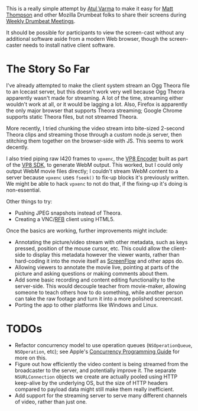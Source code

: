 This is a really simple attempt by [Atul Varma] to make it easy for [Matt Thompson] and other Mozilla Drumbeat folks to share their screens during [Weekly Drumbeat Meetings].

It should be possible for participants to view the screen-cast without any additional software aside from a modern Web browser, though the screen-caster needs to install native client software.

# The Story So Far

I've already attempted to make the client system stream an Ogg Theora file to an Icecast server, but this doesn't work very well because Ogg Theora apparently wasn't made for streaming. A lot of the time, streaming either wouldn't work at all, or it would be lagging a lot. Also, Firefox is apparently the only major browser that supports Theora streaming; Google Chrome supports static Theora files, but not streamed Theora.

More recently, I tried chunking the video stream into bite-sized 2-second Theora clips and streaming those through a custom node.js server, then stitching them together on the browser-side with JS. This seems to work decently.

I also tried piping raw I420 frames to `vpxenc`, the [VP8 Encoder] built as part of the [VP8 SDK], to generate WebM output. This worked, but I could only output WebM movie files directly; I couldn't stream WebM content to a server because `vpxenc` uses `fseek()` to fix-up blocks it's previously written. We might be able to hack `vpxenc` to not do that, if the fixing-up it's doing is non-essential.

Other things to try:

* Pushing JPEG snapshots instead of Theora.
* Creating a VNC/[RFB] client using HTML5.

Once the basics are working, further improvements might include:

* Annotating the picture/video stream with other metadata, such as keys pressed, position of the mouse cursor, etc. This could allow the client-side to display this metadata however the viewer wants, rather than hard-coding it into the movie itself as [ScreenFlow] and other apps do.
* Allowing viewers to annotate the movie live, pointing at parts of the picture and asking questions or making comments about them.
* Add some basic recording and content editing functionality to the server-side. This would decouple teacher from movie-maker, allowing someone to teach others how to do something, while another person can take the raw footage and turn it into a more polished screencast.
* Porting the app to other platforms like Windows and Linux.

# TODOs

* Refactor concurrency model to use operation queues (`NSOperationQueue`, `NSOperation`, etc); see Apple's [Concurrency Programming Guide] for more on this.
* Figure out how efficiently the video content is being streamed from the broadcaster to the server, and potentially improve it. The separate `NSURLConnection` objects we create are actually pooled using HTTP keep-alive by the underlying OS, but the size of HTTP headers compared to payload data might still make them really inefficient.
* Add support for the streaming server to serve many different channels of video, rather than just one.

[Rainbow]: https://github.com/mozilla/rainbow
[ScreenFlow]: http://www.telestream.net/screen-flow/overview.htm
[VP8 Encoder]: http://www.webmproject.org/tools/encoder-parameters/
[VP8 SDK]: http://www.webmproject.org/tools/vp8-sdk/
[RFB]: http://en.wikipedia.org/wiki/RFB_protocol
[Atul Varma]: http://www.toolness.com/
[Matt Thompson]: http://twitter.com/#!/openmatt
[Weekly Drumbeat Meetings]: https://wiki.mozilla.org/Drumbeat/WeeklyUpdates
[Concurrency Programming Guide]: http://developer.apple.com/library/mac/#documentation/General/Conceptual/ConcurrencyProgrammingGuide/Introduction/Introduction.html
